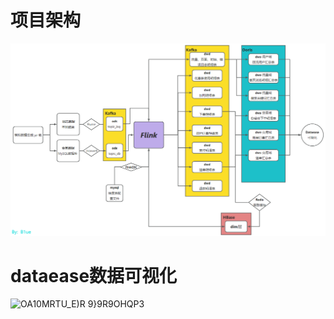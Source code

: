 


# 项目架构
![img_1.png](img_1.png)

# dataease数据可视化  
![OA10MRTU_E)R 9}9R9OHQP3](https://github.com/user-attachments/assets/058e890a-2ca2-4da0-88ea-c49197b22473)


